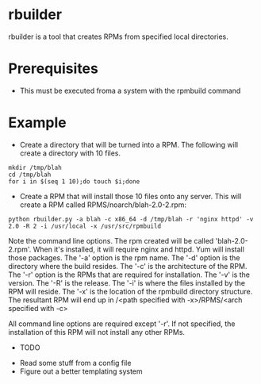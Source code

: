 rbuilder
========

rbuilder is a tool that creates RPMs from specified local directories. 

# Prerequisites
- This must be executed froma a system with the rpmbuild command 

# Example
- Create a directory that will be turned into a RPM.  The following will create a directory with 10 files.  
```
mkdir /tmp/blah
cd /tmp/blah
for i in $(seq 1 10);do touch $i;done
``` 

- Create a RPM that will install those 10 files onto any server.  This will create a RPM called RPMS/noarch/blah-2.0-2.rpm:
```
python rbuilder.py -a blah -c x86_64 -d /tmp/blah -r 'nginx httpd' -v 2.0 -R 2 -i /usr/local -x /usr/src/rpmbuild
```

Note the command line options.  The rpm created will be called 'blah-2.0-2.rpm'.  When it's installed, it will require nginx and httpd.  Yum will install those packages.  The '-a' option is the rpm name.  The '-d' option is the directory where the build resides.  The '-c' is the architecture of the RPM.  The '-r' option is the RPMs that are required for installation.  The '-v' is the version.  The '-R' is the release.  The '-i' is where the files installed by the RPM will reside.  The '-x' is the location of the rpmbuild directory structure.  The resultant RPM will end up in /<path specified with -x>/RPMS/<arch specified with -c>

All command line options are required except '-r'.  If not specified, the installation of this RPM will not install any other RPMs.

- TODO
 * Read some stuff from a config file
 * Figure out a better templating system